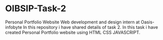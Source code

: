 # OIBSIP-Task-2
Personal Portfolio Website
Web development and design intern at Oasis-infobyte 
In this repository i have shared details of task 2.
In this task i have created Personal Portfolio website using HTML CSS JAVASCRIPT.
